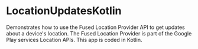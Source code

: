 LocationUpdatesKotlin
=====================

Demonstrates how to use the Fused Location Provider API to get updates about a
device's location. The Fused Location Provider is part of the Google Play
services Location APIs.
This app is coded in Kotlin.



